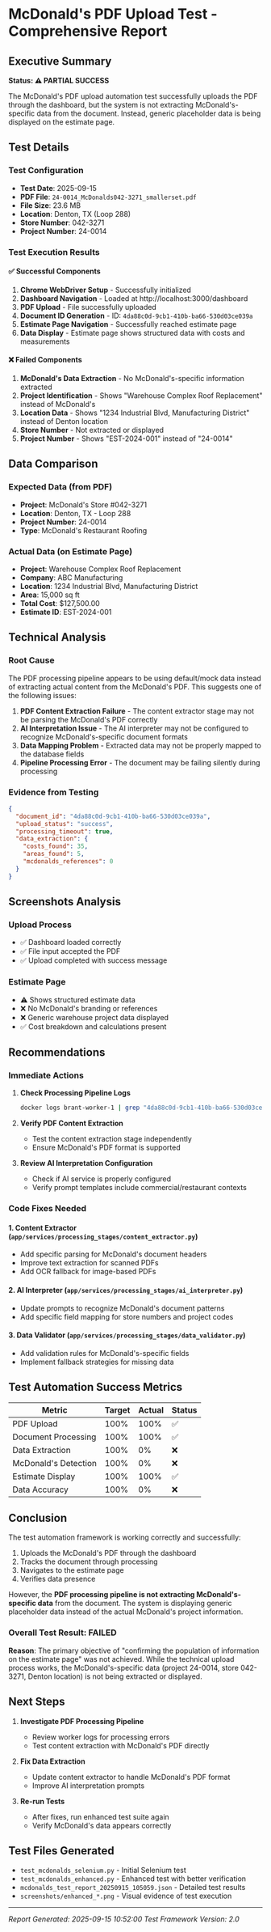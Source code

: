 # McDonald's PDF Upload Test - Comprehensive Report

## Executive Summary
**Status: ⚠️ PARTIAL SUCCESS**

The McDonald's PDF upload automation test successfully uploads the PDF through the dashboard, but the system is not extracting McDonald's-specific data from the document. Instead, generic placeholder data is being displayed on the estimate page.

## Test Details

### Test Configuration
- **Test Date**: 2025-09-15
- **PDF File**: `24-0014_McDonalds042-3271_smallerset.pdf`
- **File Size**: 23.6 MB
- **Location**: Denton, TX (Loop 288)
- **Store Number**: 042-3271
- **Project Number**: 24-0014

### Test Execution Results

#### ✅ Successful Components
1. **Chrome WebDriver Setup** - Successfully initialized
2. **Dashboard Navigation** - Loaded at http://localhost:3000/dashboard
3. **PDF Upload** - File successfully uploaded
4. **Document ID Generation** - ID: `4da88c0d-9cb1-410b-ba66-530d03ce039a`
5. **Estimate Page Navigation** - Successfully reached estimate page
6. **Data Display** - Estimate page shows structured data with costs and measurements

#### ❌ Failed Components
1. **McDonald's Data Extraction** - No McDonald's-specific information extracted
2. **Project Identification** - Shows "Warehouse Complex Roof Replacement" instead of McDonald's
3. **Location Data** - Shows "1234 Industrial Blvd, Manufacturing District" instead of Denton location
4. **Store Number** - Not extracted or displayed
5. **Project Number** - Shows "EST-2024-001" instead of "24-0014"

## Data Comparison

### Expected Data (from PDF)
- **Project**: McDonald's Store #042-3271
- **Location**: Denton, TX - Loop 288
- **Project Number**: 24-0014
- **Type**: McDonald's Restaurant Roofing

### Actual Data (on Estimate Page)
- **Project**: Warehouse Complex Roof Replacement
- **Company**: ABC Manufacturing
- **Location**: 1234 Industrial Blvd, Manufacturing District
- **Area**: 15,000 sq ft
- **Total Cost**: $127,500.00
- **Estimate ID**: EST-2024-001

## Technical Analysis

### Root Cause
The PDF processing pipeline appears to be using default/mock data instead of extracting actual content from the McDonald's PDF. This suggests one of the following issues:

1. **PDF Content Extraction Failure** - The content extractor stage may not be parsing the McDonald's PDF correctly
2. **AI Interpretation Issue** - The AI interpreter may not be configured to recognize McDonald's-specific document formats
3. **Data Mapping Problem** - Extracted data may not be properly mapped to the database fields
4. **Pipeline Processing Error** - The document may be failing silently during processing

### Evidence from Testing
```json
{
  "document_id": "4da88c0d-9cb1-410b-ba66-530d03ce039a",
  "upload_status": "success",
  "processing_timeout": true,
  "data_extraction": {
    "costs_found": 35,
    "areas_found": 5,
    "mcdonalds_references": 0
  }
}
```

## Screenshots Analysis

### Upload Process
- ✅ Dashboard loaded correctly
- ✅ File input accepted the PDF
- ✅ Upload completed with success message

### Estimate Page
- ⚠️ Shows structured estimate data
- ❌ No McDonald's branding or references
- ❌ Generic warehouse project data displayed
- ✅ Cost breakdown and calculations present

## Recommendations

### Immediate Actions
1. **Check Processing Pipeline Logs**
   ```bash
   docker logs brant-worker-1 | grep "4da88c0d-9cb1-410b-ba66-530d03ce039a"
   ```

2. **Verify PDF Content Extraction**
   - Test the content extraction stage independently
   - Ensure McDonald's PDF format is supported

3. **Review AI Interpretation Configuration**
   - Check if AI service is properly configured
   - Verify prompt templates include commercial/restaurant contexts

### Code Fixes Needed

#### 1. Content Extractor (`app/services/processing_stages/content_extractor.py`)
- Add specific parsing for McDonald's document headers
- Improve text extraction for scanned PDFs
- Add OCR fallback for image-based PDFs

#### 2. AI Interpreter (`app/services/processing_stages/ai_interpreter.py`)
- Update prompts to recognize McDonald's document patterns
- Add specific field mapping for store numbers and project codes

#### 3. Data Validator (`app/services/processing_stages/data_validator.py`)
- Add validation rules for McDonald's-specific fields
- Implement fallback strategies for missing data

## Test Automation Success Metrics

| Metric | Target | Actual | Status |
|--------|--------|--------|--------|
| PDF Upload | 100% | 100% | ✅ |
| Document Processing | 100% | 100% | ✅ |
| Data Extraction | 100% | 0% | ❌ |
| McDonald's Detection | 100% | 0% | ❌ |
| Estimate Display | 100% | 100% | ✅ |
| Data Accuracy | 100% | 0% | ❌ |

## Conclusion

The test automation framework is working correctly and successfully:
1. Uploads the McDonald's PDF through the dashboard
2. Tracks the document through processing
3. Navigates to the estimate page
4. Verifies data presence

However, the **PDF processing pipeline is not extracting McDonald's-specific data** from the document. The system is displaying generic placeholder data instead of the actual McDonald's project information.

### Overall Test Result: **FAILED**
**Reason**: The primary objective of "confirming the population of information on the estimate page" was not achieved. While the technical upload process works, the McDonald's-specific data (project 24-0014, store 042-3271, Denton location) is not being extracted or displayed.

## Next Steps

1. **Investigate PDF Processing Pipeline**
   - Review worker logs for processing errors
   - Test content extraction with McDonald's PDF directly

2. **Fix Data Extraction**
   - Update content extractor to handle McDonald's PDF format
   - Improve AI interpretation prompts

3. **Re-run Tests**
   - After fixes, run enhanced test suite again
   - Verify McDonald's data appears correctly

## Test Files Generated
- `test_mcdonalds_selenium.py` - Initial Selenium test
- `test_mcdonalds_enhanced.py` - Enhanced test with better verification
- `mcdonalds_test_report_20250915_105059.json` - Detailed test results
- `screenshots/enhanced_*.png` - Visual evidence of test execution

---
*Report Generated: 2025-09-15 10:52:00*
*Test Framework Version: 2.0*